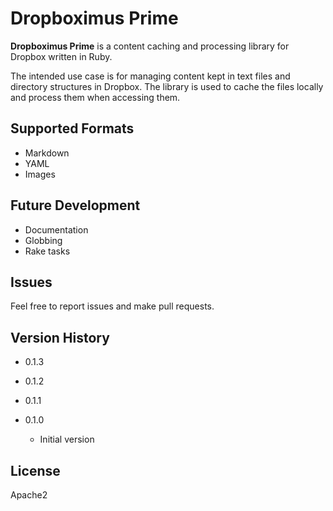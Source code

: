 Dropboximus Prime
=================

**Dropboximus Prime** is a content caching and processing library for Dropbox
written in Ruby.

The intended use case is for managing content kept in text files and directory
structures in Dropbox. The library is used to cache the files locally and process
them when accessing them.

Supported Formats
-----------------

+ Markdown
+ YAML
+ Images

Future Development
------------------

+ Documentation
+ Globbing
+ Rake tasks

Issues
------

Feel free to report issues and make pull requests.

Version History
---------------

+ 0.1.3

+ 0.1.2

+ 0.1.1

+ 0.1.0
  + Initial version

License
-------

Apache2
